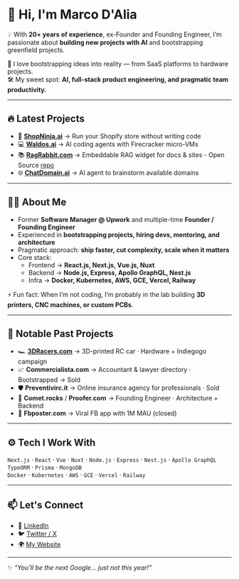 # 👋 Hi, I'm Marco D'Alia

💡 With **20+ years of experience**, ex-Founder and Founding Engineer, I’m passionate about **building new projects with AI** and bootstrapping greenfield projects.  

🚀 I love bootstrapping ideas into reality — from SaaS platforms to hardware projects.  
🛠️ My sweet spot: **AI, full-stack product engineering, and pragmatic team productivity.**

---

## 🔥 Latest Projects
- 🛒 [**ShopNinja.ai**](https://shopninja.ai) → Run your Shopify store without writing code  
- 💻 [**Waldos.ai**](https://waldos.ai) → AI coding agents with Firecracker micro-VMs  
- 📚 [**RagRabbit.com**](https://ragrabbit.com) → Embeddable RAG widget for docs & sites - Open Source [repo](https://github.com/madarco/ragrabbit)
- 🌐 [**ChatDomain.ai**](https://chatdomain.ai) → AI agent to brainstorm available domains  

---

## 🧑‍💻 About Me
- Former **Software Manager @ Upwork** and multiple-time **Founder / Founding Engineer**  
- Experienced in **bootstrapping projects, hiring devs, mentoring, and architecture**  
- Pragmatic approach: **ship faster, cut complexity, scale when it matters**  
- Core stack:  
  - Frontend → **React.js, Next.js, Vue.js, Nuxt**  
  - Backend → **Node.js, Express, Apollo GraphQL, Nest.js**  
  - Infra → **Docker, Kubernetes, AWS, GCE, Vercel, Railway**  

⚡ Fun fact: When I’m not coding, I’m probably in the lab building **3D printers, CNC machines, or custom PCBs**.

---

## 📜 Notable Past Projects
- 🏎️ [**3DRacers.com**](https://3dracers.com) → 3D-printed RC car · Hardware + Indiegogo campaign  
- 📈 **Commercialista.com** → Accountant & lawyer directory · Bootstrapped → Sold  
- 🛡️ **Preventivirc.it** → Online insurance agency for professionals · Sold  
- 🌌 **Comet.rocks** / **Proofer.com** → Founding Engineer · Architecture + Backend  
- 📱 **Fbposter.com** → Viral FB app with 1M MAU (closed)  

---

## ⚙️ Tech I Work With
`Next.js` · `React` · `Vue` · `Nuxt` · `Node.js` · `Express` · `Nest.js` · `Apollo GraphQL`  
`TypeORM` · `Prisma` · `MongoDB`  
`Docker` · `Kubernetes` · `AWS` · `GCE` · `Vercel` · `Railway`  

---

## 📫 Let's Connect
- 💼 [LinkedIn](https://www.linkedin.com/in/marcodalia/)  
- 🐦 [Twitter / X](https://twitter.com/)
- 🌍 [My Website](https://madarco.net)  

---

✨ _“You’ll be the next Google… just not this year!”_
